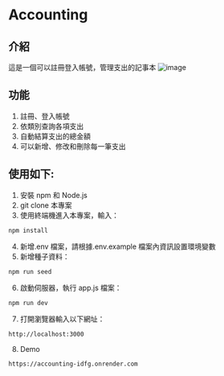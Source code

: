 # Accounting

## 介紹

這是一個可以註冊登入帳號，管理支出的記事本
![image](https://github.com/c240615/Accounting/blob/main/public/images/url_shortener.png)

## 功能

1. 註冊、登入帳號
2. 依類別查詢各項支出
3. 自動結算支出的總金額
4. 可以新增、修改和刪除每一筆支出

## 使用如下:

1. 安裝 npm 和 Node.js
2. git clone 本專案
3. 使用終端機進入本專案，輸入：

```
npm install
```

4. 新增.env 檔案，請根據.env.example 檔案內資訊設置環境變數
5. 新增種子資料：

```
npm run seed
```

6. 啟動伺服器，執行 app.js 檔案：

```
npm run dev
```

7. 打開瀏覽器輸入以下網址：

```
http://localhost:3000
```

8. Demo

```
https://accounting-idfg.onrender.com
```
